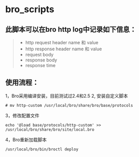 # bro_scripts

## 此脚本可以在bro http log中记录如下信息：
> * http request header name 和 value
> * http response header name 和 value
> * request body
> * response body
> * response time

## 使用流程：
1，Bro采用编译安装，目前测试过2.4和2.5
2, 安装自定义脚本
```
# mv http-custom /usr/local/bro/share/bro/base/protocols
```
3，修改配置文件
```
echo '@load base/protocols/http-custom' >> /usr/local/bro/share/bro/site/local.bro
```
4，Bro重新加载脚本
```
/usr/local/bro/bin/broctl deploy
```
